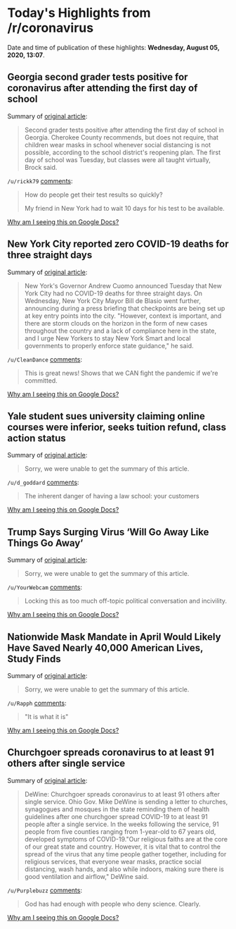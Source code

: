 # Today's Highlights from /r/coronavirus

Date and time of publication of these highlights: **Wednesday, August 05, 2020, 13:07**.

## Georgia second grader tests positive for coronavirus after attending the first day of school

Summary of [original article](https://www.msn.com/en-us/news/us/georgia-second-grader-tests-positive-for-coronavirus-after-attending-the-first-day-of-school/ar-BB17AkNA):

> Second grader tests positive after attending the first day of school in Georgia. Cherokee County recommends, but does not require, that children wear masks in school whenever social distancing is not possible, according to the school district's reopening plan. The first day of school was Tuesday, but classes were all taught virtually, Brock said.

`/u/rickk79` [comments](https://www.reddit.com/r/Coronavirus/comments/i43p7u/georgia_second_grader_tests_positive_for/):

> How do people get their test results so quickly? 
> 
> My friend in New York had to wait 10 days for his test to be available.

[Why am I seeing this on Google Docs?](https://docs.google.com/document/d/1Dc6We63vOXIZsc0op-Bt4abqkYjXzOigalQqFxmvvbM/edit?usp=sharing)

## New York City reported zero COVID-19 deaths for three straight days

Summary of [original article](https://www.cbsnews.com/news/coronavirus-new-york-city-zero-covid-deaths-three-days/):

> New York's Governor Andrew Cuomo announced Tuesday that New York City had no COVID-19 deaths for three straight days. On Wednesday, New York City Mayor Bill de Blasio went further, announcing during a press briefing that checkpoints are being set up at key entry points into the city. "However, context is important, and there are storm clouds on the horizon in the form of new cases throughout the country and a lack of compliance here in the state, and I urge New Yorkers to stay New York Smart and local governments to properly enforce state guidance," he said.

`/u/CleanDance` [comments](https://www.reddit.com/r/Coronavirus/comments/i46pib/new_york_city_reported_zero_covid19_deaths_for/):

> This is great news! Shows that we CAN fight the pandemic if we're committed.

[Why am I seeing this on Google Docs?](https://docs.google.com/document/d/1Dc6We63vOXIZsc0op-Bt4abqkYjXzOigalQqFxmvvbM/edit?usp=sharing)

## Yale student sues university claiming online courses were inferior, seeks tuition refund, class action status

Summary of [original article](https://www.courant.com/coronavirus/hc-news-coronavirus-student-sues-yale-20200804-eyr4lbjs2nhz7lapjgvrtnyyea-story.html):

> Sorry, we were unable to get the summary of this article.

`/u/d_goddard` [comments](https://www.reddit.com/r/Coronavirus/comments/i430q0/yale_student_sues_university_claiming_online/):

> The inherent danger of having a law school: your customers

[Why am I seeing this on Google Docs?](https://docs.google.com/document/d/1Dc6We63vOXIZsc0op-Bt4abqkYjXzOigalQqFxmvvbM/edit?usp=sharing)

## Trump Says Surging Virus ‘Will Go Away Like Things Go Away’

Summary of [original article](https://www.bloomberg.com/news/articles/2020-08-05/trump-says-surging-virus-will-go-away-like-things-go-away?utm_campaign=socialflow-organic&utm_source=facebook&cmpid=socialflow-facebook-business&utm_content=business&utm_medium=social):

> Sorry, we were unable to get the summary of this article.

`/u/YourWebcam` [comments](https://www.reddit.com/r/Coronavirus/comments/i47yy4/trump_says_surging_virus_will_go_away_like_things/):

> Locking this as too much off-topic political conversation and incivility.

[Why am I seeing this on Google Docs?](https://docs.google.com/document/d/1Dc6We63vOXIZsc0op-Bt4abqkYjXzOigalQqFxmvvbM/edit?usp=sharing)

## Nationwide Mask Mandate in April Would Likely Have Saved Nearly 40,000 American Lives, Study Finds

Summary of [original article](https://www.newsweek.com/nationwide-mask-mandate-april-would-likely-have-saved-nearly-40000-american-lives-study-finds-1523039):

> Sorry, we were unable to get the summary of this article.

`/u/Rapph` [comments](https://www.reddit.com/r/Coronavirus/comments/i49zby/nationwide_mask_mandate_in_april_would_likely/):

> "It is what it is"

[Why am I seeing this on Google Docs?](https://docs.google.com/document/d/1Dc6We63vOXIZsc0op-Bt4abqkYjXzOigalQqFxmvvbM/edit?usp=sharing)

## Churchgoer spreads coronavirus to at least 91 others after single service

Summary of [original article](https://www.wlwt.com/article/dewine-churchgoer-spreads-coronavirus-to-at-least-91-others-after-single-service/33519640#):

> DeWine: Churchgoer spreads coronavirus to at least 91 others after single service. Ohio Gov. Mike DeWine is sending a letter to churches, synagogues and mosques in the state reminding them of health guidelines after one churchgoer spread COVID-19 to at least 91 people after a single service. In the weeks following the service, 91 people from five counties ranging from 1-year-old to 67 years old, developed symptoms of COVID-19."Our religious faiths are at the core of our great state and country. However, it is vital that to control the spread of the virus that any time people gather together, including for religious services, that everyone wear masks, practice social distancing, wash hands, and also while indoors, making sure there is good ventilation and airflow," DeWine said.

`/u/Purplebuzz` [comments](https://www.reddit.com/r/Coronavirus/comments/i48f5q/churchgoer_spreads_coronavirus_to_at_least_91/):

> God has had enough with people who deny science. Clearly.

[Why am I seeing this on Google Docs?](https://docs.google.com/document/d/1Dc6We63vOXIZsc0op-Bt4abqkYjXzOigalQqFxmvvbM/edit?usp=sharing)

